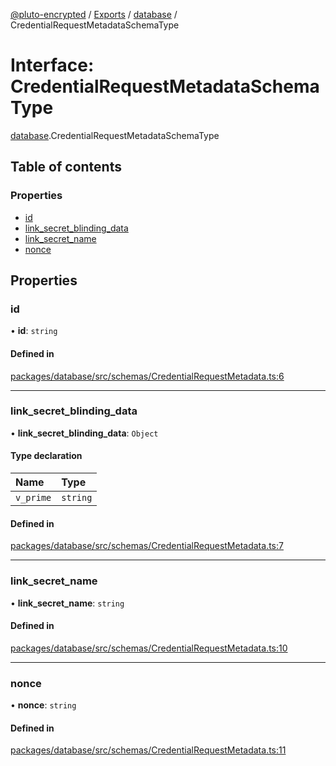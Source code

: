[@pluto-encrypted](../README.md) / [Exports](../modules.md) / [database](../modules/database.md) / CredentialRequestMetadataSchemaType

# Interface: CredentialRequestMetadataSchemaType

[database](../modules/database.md).CredentialRequestMetadataSchemaType

## Table of contents

### Properties

- [id](database.CredentialRequestMetadataSchemaType.md#id)
- [link\_secret\_blinding\_data](database.CredentialRequestMetadataSchemaType.md#link_secret_blinding_data)
- [link\_secret\_name](database.CredentialRequestMetadataSchemaType.md#link_secret_name)
- [nonce](database.CredentialRequestMetadataSchemaType.md#nonce)

## Properties

### id

• **id**: `string`

#### Defined in

[packages/database/src/schemas/CredentialRequestMetadata.ts:6](https://github.com/atala-community-projects/pluto-encrypted/blob/44f9334/packages/database/src/schemas/CredentialRequestMetadata.ts#L6)

___

### link\_secret\_blinding\_data

• **link\_secret\_blinding\_data**: `Object`

#### Type declaration

| Name | Type |
| :------ | :------ |
| `v_prime` | `string` |

#### Defined in

[packages/database/src/schemas/CredentialRequestMetadata.ts:7](https://github.com/atala-community-projects/pluto-encrypted/blob/44f9334/packages/database/src/schemas/CredentialRequestMetadata.ts#L7)

___

### link\_secret\_name

• **link\_secret\_name**: `string`

#### Defined in

[packages/database/src/schemas/CredentialRequestMetadata.ts:10](https://github.com/atala-community-projects/pluto-encrypted/blob/44f9334/packages/database/src/schemas/CredentialRequestMetadata.ts#L10)

___

### nonce

• **nonce**: `string`

#### Defined in

[packages/database/src/schemas/CredentialRequestMetadata.ts:11](https://github.com/atala-community-projects/pluto-encrypted/blob/44f9334/packages/database/src/schemas/CredentialRequestMetadata.ts#L11)
